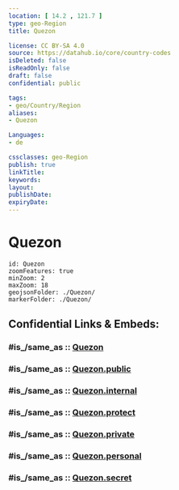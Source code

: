 ```yaml
---
location: [ 14.2 , 121.7 ] 
type: geo-Region
title: Quezon

license: CC BY-SA 4.0
source: https://datahub.io/core/country-codes
isDeleted: false
isReadOnly: false
draft: false
confidential: public

tags:
- geo/Country/Region
aliases:
- Quezon

Languages:
- de

cssclasses: geo-Region
publish: true
linkTitle: 
keywords: 
layout: 
publishDate: 
expiryDate: 
---
```


# Quezon

```leaflet
id: Quezon
zoomFeatures: true 
minZoom: 2 
maxZoom: 18
geojsonFolder: ./Quezon/
markerFolder: ./Quezon/
```


## Confidential Links & Embeds: 

### #is_/same_as :: [Quezon](/_Standards/Earth/Continent/Asia/Asia~South~East/Malay_Archipelago/Philippines/Regions~Philippines/Quezon.md) 

### #is_/same_as :: [Quezon.public](/_public/Earth/Continent/Asia/Asia~South~East/Malay_Archipelago/Philippines/Regions~Philippines/Quezon.public.md) 

### #is_/same_as :: [Quezon.internal](/_internal/Earth/Continent/Asia/Asia~South~East/Malay_Archipelago/Philippines/Regions~Philippines/Quezon.internal.md) 

### #is_/same_as :: [Quezon.protect](/_protect/Earth/Continent/Asia/Asia~South~East/Malay_Archipelago/Philippines/Regions~Philippines/Quezon.protect.md) 

### #is_/same_as :: [Quezon.private](/_private/Earth/Continent/Asia/Asia~South~East/Malay_Archipelago/Philippines/Regions~Philippines/Quezon.private.md) 

### #is_/same_as :: [Quezon.personal](/_personal/Earth/Continent/Asia/Asia~South~East/Malay_Archipelago/Philippines/Regions~Philippines/Quezon.personal.md) 

### #is_/same_as :: [Quezon.secret](/_secret/Earth/Continent/Asia/Asia~South~East/Malay_Archipelago/Philippines/Regions~Philippines/Quezon.secret.md)

